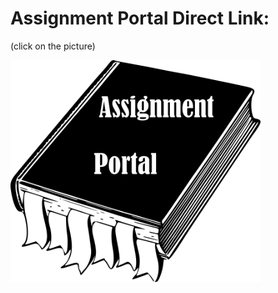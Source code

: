 # Assignment Portal Direct Link:

(click on the picture)

[<img src="sources/Link.png" width="400">](https://jmmonjeremy.github.io/)
